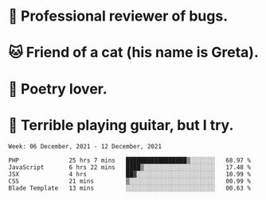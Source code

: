 # 🐛 Professional reviewer of bugs.
# 🐱 Friend of a cat (his name is Greta).
# 📜 Poetry lover.
# 🎸 Terrible playing guitar, but I try.

<!--START_SECTION:waka-->
```text
Week: 06 December, 2021 - 12 December, 2021

PHP              25 hrs 7 mins   █████████████████▒░░░░░░░   68.97 % 
JavaScript       6 hrs 22 mins   ████▒░░░░░░░░░░░░░░░░░░░░   17.48 % 
JSX              4 hrs           ██▓░░░░░░░░░░░░░░░░░░░░░░   10.99 % 
CSS              21 mins         ▒░░░░░░░░░░░░░░░░░░░░░░░░   00.99 % 
Blade Template   13 mins         ░░░░░░░░░░░░░░░░░░░░░░░░░   00.63 % 
```
<!--END_SECTION:waka-->
